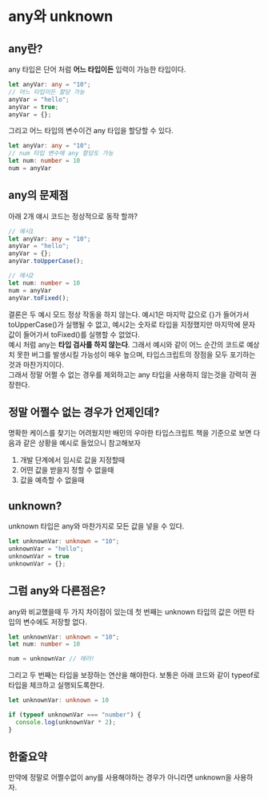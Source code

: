 # any와 unknown

## any란?

any 타입은 단어 처럼 **어느 타입이든** 입력이 가능한 타입이다.

```typescript
let anyVar: any = "10";
// 어느 타입이든 할당 가능
anyVar = "hello";
anyVar = true;
anyVar = {};
```

그리고 어느 타입의 변수이건 any 타입을 할당할 수 있다.

```typescript
let anyVar: any = "10";
// num 타입 변수에 any 할당도 가능
let num: number = 10
num = anyVar
```

## any의 문제점

아래 2개 얘시 코드는 정상적으로 동작 할까?

```typescript
// 예시1
let anyVar: any = "10";
anyVar = "hello";
anyVar = {};
anyVar.toUpperCase();

// 예시2
let num: number = 10
num = anyVar
anyVar.toFixed();
```

결론은 두 예시 모드 정상 작동을 하지 않는다. 예시1은 마지막 값으로 {}가 들어가서 toUpperCase()가 실행될 수 없고, 예시2는 숫자로 타입을 지정했지만 마지막에 문자값이 들어가서 toFixed()를 실행할 수 없었다.  
예시 처럼 any는 **타입 검사를 하지 않는다**. 그래서 예시와 같이 어느 순간의 코드로 예상치 못한 버그를 발생시킬 가능성이 매우 높으며, 타입스크립트의 장점을 모두 포기하는것과 마찬가지이다.  
그래서 정말 어쩔 수 없는 경우를 제외하고는 any 타입을 사용하지 않는것을 강력히 권장한다.

## 정말 어쩔수 없는 경우가 언제인데?

명확한 케이스를 찾기는 어려웠지만 배민의 우아한 타입스크립트 책을 기준으로 보면 다음과 같은 상황을 예시로 들었으니 참고해보자

1. 개발 단계에서 임시로 값을 지정할때
2. 어떤 값을 받을지 정할 수 없을때
3. 값을 예측할 수 없을때

## unknown?

unknown 타입은 any와 마찬가지로 모든 값을 넣을 수 있다.

```typescript
let unknownVar: unknown = "10";
unknownVar = "hello";
unknownVar = true
unknownVar = {};
```

## 그럼 any와 다른점은?

any와 비교했을때 두 가지 차이점이 있는데 첫 번째는 unknown 타입의 값은 어떤 타입의 변수에도 저장할 없다.

```typescript
let unknownVar: unknown = "10";
let num: number = 10

num = unknownVar // 에러!
```

그리고 두 번째는 타입을 보장하는 연산을 해야한다. 보통은 아래 코드와 같이 typeof로 타입을 체크하고 실행되도록한다.

```typescript
let unknownVar: unknown = 10

if (typeof unknownVar === "number") {
  console.log(unknownVar * 2);
}
```

## 한줄요약

만약에 정말로 어쩔수없이 any를 사용해야하는 경우가 아니라면 unknown을 사용하자.